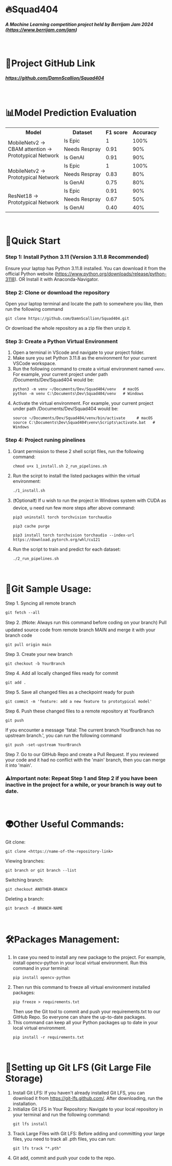 # 🔥Squad404

##### A Machine Learning competition project held by Berrijam Jam 2024 (https://www.berrijam.com/jam)

&nbsp;

# 🔗Project GitHub Link

##### https://github.com/DamnScallion/Squad404

&nbsp;

# 📊Model Prediction Evaluation

<table>
  <tr>
    <th>Model</th>
    <th>Dataset</th>
    <th>F1 score</th>
    <th>Accuracy</th>
  </tr>
  <tr>
    <td rowspan="3">MobileNetv2 &rarr;<br>CBAM attention &rarr;<br>Prototypical Network</td>
    <td>Is Epic</td>
    <td>1</td>
    <td>100%</td>
  </tr>
  <tr>
    <td>Needs Respray</td>
    <td>0.91</td>
    <td>90%</td>
  </tr>
  <tr>
    <td>Is GenAI</td>
    <td>0.91</td>
    <td>90%</td>
  </tr>
  <tr>
    <td rowspan="3">MobileNetv2 &rarr;<br>Prototypical Network</td>
    <td>Is Epic</td>
    <td>1</td>
    <td>100%</td>
  </tr>
  <tr>
    <td>Needs Respray</td>
    <td>0.83</td>
    <td>80%</td>
  </tr>
  <tr>
    <td>Is GenAI</td>
    <td>0.75</td>
    <td>80%</td>
  </tr>
  <tr>
    <td rowspan="3">ResNet18 &rarr;<br>Prototypical Network</td>
    <td>Is Epic</td>
    <td>0.91</td>
    <td>90%</td>
  </tr>
  <tr>
    <td>Needs Respray</td>
    <td>0.67</td>
    <td>50%</td>
  </tr>
  <tr>
    <td>Is GenAI</td>
    <td>0.40</td>
    <td>40%</td>
  </tr>
</table>

&nbsp;

# 🚀Quick Start

### Step 1: Install Python 3.11 (Version 3.11.8 Recommended)

Ensure your laptop has Python 3.11.8 installed.
You can download it from the official Python website (https://www.python.org/downloads/release/python-3118).
OR
Install it with Anaconda-Navigator.

### Step 2: Clone or download the repository

Open your laptop terminal and locate the path to somewhere you like, then run the following command

```
git clone https://github.com/DamnScallion/Squad404.git
```

Or download the whole repository as a zip file then unzip it.

### Step 3: Create a Python Virtual Environment

1. Open a terminal in VScode and navigate to your project folder.
2. Make sure you set Python 3.11.8 as the environment for your current VSCode workspace.
3. Run the following command to create a virtual environment named `venv`.
   For example, your current project under path /Documents/Dev/Squad404 would be:
   ```
   python3 -m venv ~/Documents/Dev/Squad404/venv   # macOS
   python -m venv C:\Documents\Dev\Squad404/venv   # Windows
   ```
4. Activate the virtual environment.
   For example, your current project under path /Documents/Dev/Squad404 would be:
   ```
   source ~/Documents/Dev/Squad404/venv/bin/activate     # macOS
   source C:\Documents\Dev\Squad404\venv\Scripts\activate.bat   # Windows
   ```

### Step 4: Project runing pinelines

1. Grant permission to these 2 shell script files, run the following command:
   ```
   chmod u+x 1_install.sh 2_run_pipelines.sh
   ```
2. Run the scirpt to install the listed packages within the virtual environment:
   ```
   ./1_install.sh
   ```
3. (❗️Optional❗️) If u wish to run the project in Windows system with CUDA as device, u need run few more steps after above command:
   ```
   pip3 uninstall torch torchvision torchaudio
   ```
   ```
   pip3 cache purge
   ```
   ```
   pip3 install torch torchvision torchaudio --index-url https://download.pytorch.org/whl/cu121
   ```
4. Run the script to train and predict for each dataset:
   ```
   ./2_run_pipelines.sh
   ```

&nbsp;

# 👻Git Sample Usage:

Step 1. Syncing all remote branch

```
git fetch --all
```

Step 2. (❗️Note: Always run this command before coding on your branch) Pull updated source code from remote branch MAIN and merge it with your branch code

```
git pull origin main
```

Step 3. Create your new branch

```
git checkout -b YourBranch
```

Step 4. Add all locally changed files ready for commit

```
git add .
```

Step 5. Save all changed files as a checkpoint ready for push

```
git commit -m 'feature: add a new feature to prototypical model'
```

Step 6. Push these changed files to a remote repository at YourBranch

```
git push
```

If you encounter a message 'fatal: The current branch YourBranch has no upstream branch.', you can run the following command

```
git push -set-upstream YourBranch
```

Step 7. Go to our GitHub Repo and create a Pull Request. If you reviewed your code and it had no conflict with the 'main' branch, then you can merge it into 'main'.

### ⚠️Important note: Repeat Step 1 and Step 2 if you have been inactive in the project for a while, or your branch is way out to date.

&nbsp;

# 👽Other Useful Commands:

Git clone:

```
git clone <https://name-of-the-repository-link>
```

Viewing branches:

```
git branch or git branch --list
```

Switching branch:

```
git checkout ANOTHER-BRANCH
```

Deleting a branch:

```
git branch -d BRANCH-NAME
```

&nbsp;

# 🛠️Packages Management:

1. In case you need to install any new package to the project.
   For example, install opencv-python in your local virtual environment. Run this command in your terminal:
   ```
   pip install opencv-python
   ```
2. Then run this command to freeze all virtual environment installed packages:
   ```
   pip freeze > requirements.txt
   ```
   Then use the Git tool to commit and push your requirements.txt to our GitHub Repo. So everyone can share the up-to-date packages.
3. This command can keep all your Python packages up to date in your local virtual environment.
   ```
   pip install -r requirements.txt
   ```

&nbsp;

# 🔧Setting up Git LFS (Git Large File Storage)

1. Install Git LFS: If you haven't already installed Git LFS, you can download it from https://git-lfs.github.com/. After downloading, run the installation.
2. Initialize Git LFS in Your Repository: Navigate to your local repository in your terminal and run the following command:
   ```
   git lfs install
   ```
3. Track Large Files with Git LFS: Before adding and committing your large files, you need to track all .pth files, you can run:
   ```
   git lfs track "*.pth"
   ```
4. Git add, commit and push your code to the repo.

